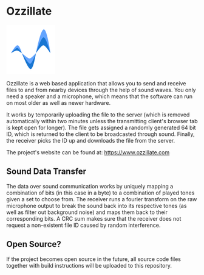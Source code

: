 # Ozzillate

<p align="left">
  <a href="https://www.ozzillate.com/">
    <img src="ozzillateLogo.png" width="128" alt="Ozzillate Logo">
  </a>
</p>

Ozzillate is a web based application that allows you to send and receive files to and from nearby devices through the help of sound waves. You only need a speaker and a microphone, which means that the software can run on most older as well as newer hardware.

It works by temporarily uploading the file to the server (which is removed automatically within two minutes unless the transmitting client's browser tab is kept open for longer). The file gets assigned a randomly generated 64 bit ID, which is returned to the client to be broadcasted through sound. Finally, the receiver picks the ID up and downloads the file from the server.

The project's website can be found at: https://www.ozzillate.com

## Sound Data Transfer

The data over sound communication works by uniquely mapping a combination of bits (in this case in a byte) to a combination of played tones given a set to choose from. The receiver runs a fourier transform on the raw microphone output to break the sound back into its respective tones (as well as filter out background noise) and maps them back to their corresponding bits. A CRC sum makes sure that the receiver does not request a non-existent file ID caused by random interference.

## Open Source?

If the project becomes open source in the future, all source code files together with build instructions will be uploaded to this repository.
